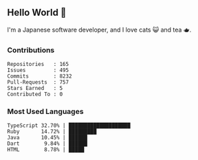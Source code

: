 ## Hello World 👋

I'm a Japanese software developer, and I love cats 😺 and tea 🫖.

### Contributions

    Repositories   : 165
    Issues         : 495
    Commits        : 8232
    Pull-Requests  : 757
    Stars Earned   : 5
    Contributed To : 0

### Most Used Languages

    TypeScript 32.70% | ████████████████████
    Ruby       14.72% | █████████
    Java       10.45% | ██████
    Dart        9.84% | ██████
    HTML        8.78% | █████
